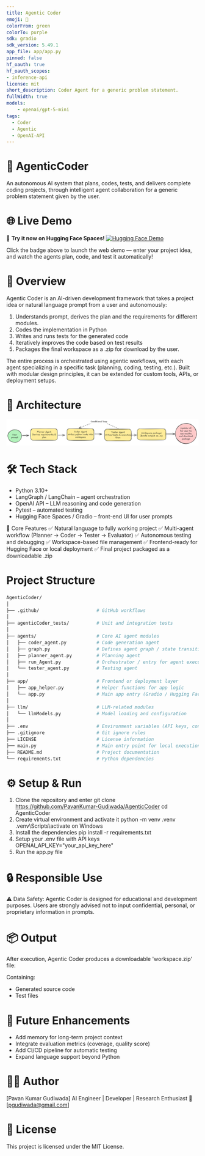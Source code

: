 ```yaml
---
title: Agentic Coder
emoji: 🤖
colorFrom: green
colorTo: purple
sdk: gradio
sdk_version: 5.49.1
app_file: app/app.py
pinned: false
hf_oauth: true
hf_oauth_scopes:
- inference-api
license: mit
short_description: Coder Agent for a generic problem statement.
fullWidth: true
models:
    - openai/gpt-5-mini
tags:
  - Coder
  - Agentic
  - OpenAI-API
---
```


# 🧠 AgenticCoder
An autonomous AI system that plans, codes, tests, and delivers complete coding projects, through intelligent agent collaboration for a generic problem statement given by the user.

# 🌐 Live Demo
🚀 **Try it now on Hugging Face Spaces!**
[![Hugging Face Demo](https://img.shields.io/badge/🤗%20Try%20the%20Demo-Hugging%20Face-blue?style=for-the-badge&logo=huggingface)](https://huggingface.co/spaces/GPavanKumar/AgenticCoder)

Click the badge above to launch the web demo — enter your project idea, and watch the agents plan, code, and test it automatically!

# 🚀 Overview
Agentic Coder is an AI-driven development framework that takes a project idea or natural language prompt from a user and autonomously:

1. Understands prompt, derives the plan and the requirements for different modules.
2. Codes the implementation in Python
3. Writes and runs tests for the generated code
4. Iteratively improves the code based on test results
5. Packages the final workspace as a .zip for download by the user.

The entire process is orchestrated using agentic workflows, with each agent specializing in a specific task (planning, coding, testing, etc.).
Built with modular design principles, it can be extended for custom tools, APIs, or deployment setups.

# 🧩 Architecture 
![Alt text](images/pipeline.png)

# 🛠️ Tech Stack
- Python 3.10+
- LangGraph / LangChain – agent orchestration
- OpenAI API – LLM reasoning and code generation
- Pytest – automated testing
- Hugging Face Spaces / Gradio – front-end UI for user prompts

🧠 Core Features
✅ Natural language to fully working project
✅ Multi-agent workflow (Planner → Coder → Tester → Evaluator)
✅ Autonomous testing and debugging
✅ Workspace-based file management
✅ Frontend-ready for Hugging Face or local deployment
✅ Final project packaged as a downloadable .zip

# Project Structure
```bash
AgenticCoder/
│
├── .github/                     # GitHub workflows
│
├── agenticCoder_tests/          # Unit and integration tests
│
├── agents/                      # Core AI agent modules
│   ├── coder_agent.py           # Code generation agent
│   ├── graph.py                 # Defines agent graph / state transitions
│   ├── planner_agent.py         # Planning agent
│   ├── run_Agent.py             # Orchestrator / entry for agent execution
│   └── tester_agent.py          # Testing agent
│
├── app/                         # Frontend or deployment layer
│   ├── app_helper.py            # Helper functions for app logic
│   └── app.py                   # Main app entry (Gradio / Hugging Face)
│
├── llm/                         # LLM-related modules
│   └── llmModels.py             # Model loading and configuration
│
├── .env                         # Environment variables (API keys, configs)
├── .gitignore                   # Git ignore rules
├── LICENSE                      # License information
├── main.py                      # Main entry point for local execution
├── README.md                    # Project documentation
└── requirements.txt             # Python dependencies
```

# ⚙️ Setup & Run
1. Clone the repository and enter
    git clone https://github.com/PavanKumar-Gudiwada/AgenticCoder
    cd AgenticCoder
2. Create virtual environment and activate it
    python -m venv .venv
    .venv\Scripts\activate on Windows
3. Install the dependencies
    pip install -r requirements.txt
4. Setup your .env file with API keys
    OPENAI_API_KEY="your_api_key_here"
5. Run the app.py file

# 🔒 Responsible Use

⚠️ Data Safety:
Agentic Coder is designed for educational and development purposes. Users are strongly advised not to input confidential, personal, or proprietary information in prompts.

# 📦 Output
After execution, Agentic Coder produces a downloadable 'workspace.zip' file:

Containing:
- Generated source code
- Test files

# 🤖 Future Enhancements
- Add memory for long-term project context
- Integrate evaluation metrics (coverage, quality score)
- Add CI/CD pipeline for automatic testing
- Expand language support beyond Python

 # 🧑‍💻 Author
[Pavan Kumar Gudiwada]
AI Engineer | Developer | Research Enthusiast
📧 [pgudiwada@gmail.com]

# 🪪 License
This project is licensed under the MIT License.